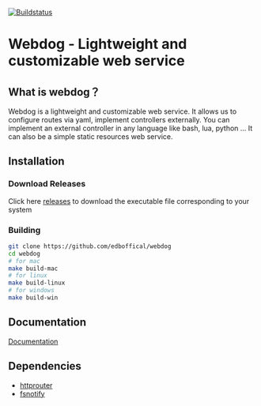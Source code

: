 [![Buildstatus](https://travis-ci.com/edboffical/webdog.svg?branch=main)](https://travis-ci.com/edboffical/webdog)

# Webdog - Lightweight and customizable web service

## What is webdog？
Webdog is a lightweight and customizable web service. It allows us to configure routes via yaml, implement controllers externally. You can implement an external controller in any language like bash, lua, python ... It can also be a simple static resources web service.

## Installation
### Download Releases
Click here [releases](https://github.com/edboffical/webdog/releases/) to download the executable file corresponding to your system
### Building
```bash
git clone https://github.com/edboffical/webdog
cd webdog
# for mac
make build-mac
# for linux
make build-linux
# for windows
make build-win
```

## Documentation
[Documentation](./DOCUMENT.md)

## Dependencies
- [httprouter](https://github.com/julienschmidt/httprouter)
- [fsnotify](https://github.com/fsnotify/fsnotify)
